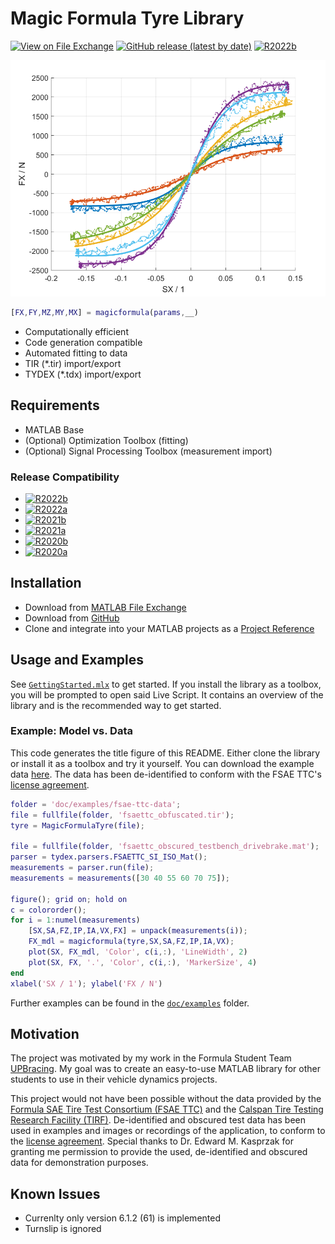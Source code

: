 # Magic Formula Tyre Library

[![View on File Exchange](https://www.mathworks.com/matlabcentral/images/matlab-file-exchange.svg)](https://de.mathworks.com/matlabcentral/fileexchange/110955)
[![GitHub release (latest by date)](https://img.shields.io/github/v/release/teasit/magic-formula-tyre-library)](https://github.com/teasit/magic-formula-tyre-library/releases/latest)
[![R2022b](https://github.com/teasit/magic-formula-tyre-library/actions/workflows/test-matlab-r2022b.yml/badge.svg?branch=test)](https://github.com/teasit/magic-formula-tyre-library/actions/workflows/test-matlab-r2022b.yml)

![Fitting Example](doc/images/magic_formula_library_socialpreview.png)

```matlab
[FX,FY,MZ,MY,MX] = magicformula(params,__)
```

- Computationally efficient
- Code generation compatible
- Automated fitting to data
- TIR (*.tir) import/export
- TYDEX (*.tdx) import/export

## Requirements

- MATLAB Base
- (Optional) Optimization Toolbox (fitting)
- (Optional) Signal Processing Toolbox (measurement import)

### Release Compatibility

- [![R2022b](https://github.com/teasit/magic-formula-tyre-library/actions/workflows/test-matlab-r2022b.yml/badge.svg?branch=main)](https://github.com/teasit/magic-formula-tyre-library/actions/workflows/test-matlab-r2022b.yml)
- [![R2022a](https://github.com/teasit/magic-formula-tyre-library/actions/workflows/test-matlab-r2022a.yml/badge.svg?branch=main)](https://github.com/teasit/magic-formula-tyre-library/actions/workflows/test-matlab-r2022a.yml)
- [![R2021b](https://github.com/teasit/magic-formula-tyre-library/actions/workflows/test-matlab-r2021b.yml/badge.svg?branch=main)](https://github.com/teasit/magic-formula-tyre-library/actions/workflows/test-matlab-r2021b.yml)
- [![R2021a](https://github.com/teasit/magic-formula-tyre-library/actions/workflows/test-matlab-r2021a.yml/badge.svg?branch=main)](https://github.com/teasit/magic-formula-tyre-library/actions/workflows/test-matlab-r2021a.yml)
- [![R2020b](https://github.com/teasit/magic-formula-tyre-library/actions/workflows/test-matlab-r2020b.yml/badge.svg?branch=main)](https://github.com/teasit/magic-formula-tyre-library/actions/workflows/test-matlab-r2020b.yml)
- [![R2020a](https://github.com/teasit/magic-formula-tyre-library/actions/workflows/test-matlab-r2020a.yml/badge.svg?branch=main)](https://github.com/teasit/magic-formula-tyre-library/actions/workflows/test-matlab-r2020a.yml)

## Installation

- Download from [MATLAB File Exchange](https://de.mathworks.com/matlabcentral/fileexchange/110955)
- Download from [GitHub](https://github.com/teasit/magic-formula-tyre-library/releases)
- Clone and integrate into your MATLAB projects as a [Project Reference](https://de.mathworks.com/help/simulink/ug/add-or-remove-a-reference-to-another-project.html)

## Usage and Examples

See [`GettingStarted.mlx`](./doc/GettingStarted.mlx) to get started. If you install
the library as a toolbox, you will be prompted to open said Live Script. It contains
an overview of the library and is the recommended way to get started.

### Example: Model vs. Data

This code generates the title figure of this README. Either clone the library or install
it as a toolbox and try it yourself. You can download the example data
[here](https://github.com/teasit/magic-formula-tyre-library/tree/main/doc/examples/fsae-ttc-data).
The data has been de-identified to conform with the FSAE TTC's
[license agreement](https://www.millikenresearch.com/FSAE_TTC_agreement.pdf).

```matlab
folder = 'doc/examples/fsae-ttc-data';
file = fullfile(folder, 'fsaettc_obfuscated.tir');
tyre = MagicFormulaTyre(file);

file = fullfile(folder, 'fsaettc_obscured_testbench_drivebrake.mat');
parser = tydex.parsers.FSAETTC_SI_ISO_Mat();
measurements = parser.run(file);
measurements = measurements([30 40 55 60 70 75]);

figure(); grid on; hold on
c = colororder();
for i = 1:numel(measurements)
    [SX,SA,FZ,IP,IA,VX,FX] = unpack(measurements(i));
    FX_mdl = magicformula(tyre,SX,SA,FZ,IP,IA,VX);
    plot(SX, FX_mdl, 'Color', c(i,:), 'LineWidth', 2)
    plot(SX, FX, '.', 'Color', c(i,:), 'MarkerSize', 4)
end
xlabel('SX / 1'); ylabel('FX / N')
```

Further examples can be found in the  [`doc/examples`](./doc/examples) folder.

## Motivation

The project was motivated by my work in the Formula Student Team
[UPBracing](https://formulastudent.uni-paderborn.de/en/). My goal was to create an
easy-to-use MATLAB library for other students to use in their vehicle dynamics projects.

This project would not have been possible without the data provided by the
[Formula SAE Tire Test Consortium (FSAE TTC)](https://www.millikenresearch.com/fsaettc.html)
and the
[Calspan Tire Testing Research Facility (TIRF)](https://calspan.com/automotive/fsae-ttc).
De-identified and obscured test data has been used in examples and images or recordings
of the application, to conform to the
[license agreement](https://www.millikenresearch.com/FSAE_TTC_agreement.pdf).
Special thanks to Dr. Edward M. Kasprzak for granting me permission to provide the used,
de-identified and obscured data for demonstration purposes.

## Known Issues

- Currenlty only version 6.1.2 (61) is implemented
- Turnslip is ignored
